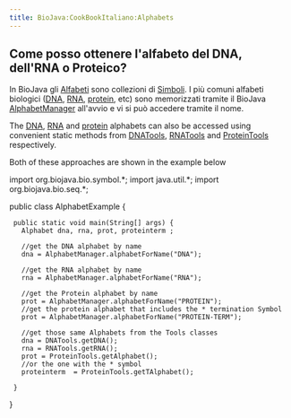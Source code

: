 ```yaml
---
title: BioJava:CookBookItaliano:Alphabets
---
```


Come posso ottenere l'alfabeto del DNA, dell'RNA o Proteico?
------------------------------------------------------------

In BioJava gli
[Alfabeti](http://www.biojava.org/docs/api14/org/biojava/bio/symbol/Alphabet.html)
sono collezioni di
[Simboli](http://www.biojava.org/docs/api14/org/biojava/bio/symbol/Symbol.html).
I più comuni alfabeti biologici ([DNA](wp:DNA "wikilink"),
[RNA](wp:RNA "wikilink"), [protein](wp:protein "wikilink"), etc) sono
memorizzati tramite il BioJava
[AlphabetManager](http://www.biojava.org/docs/api14/org/biojava/bio/symbol/AlphabetManager.html)
all'avvio e vi si può accedere tramite il nome.

The [DNA](wp:DNA "wikilink"), [RNA](wp:RNA "wikilink") and
[protein](wp:protein "wikilink") alphabets can also be accessed using
convenient static methods from
[DNATools](http://www.biojava.org/docs/api14/org/biojava/bio/seq/DNATools.html),
[RNATools](http://www.biojava.org/docs/api14/org/biojava/bio/seq/RNATools.html)
and
[ProteinTools](http://www.biojava.org/docs/api14/org/biojava/bio/seq/ProteinTools.html)
respectively.

Both of these approaches are shown in the example below

<java> import org.biojava.bio.symbol.\*; import java.util.\*; import
org.biojava.bio.seq.\*;

public class AlphabetExample {

` public static void main(String[] args) {`  
`   Alphabet dna, rna, prot, proteinterm ;`

`   //get the DNA alphabet by name`  
`   dna = AlphabetManager.alphabetForName("DNA");`

`   //get the RNA alphabet by name`  
`   rna = AlphabetManager.alphabetForName("RNA");`

`   //get the Protein alphabet by name`  
`   prot = AlphabetManager.alphabetForName("PROTEIN");`  
`   //get the protein alphabet that includes the * termination Symbol`  
`   prot = AlphabetManager.alphabetForName("PROTEIN-TERM");`

`   //get those same Alphabets from the Tools classes`  
`   dna = DNATools.getDNA();`  
`   rna = RNATools.getRNA();`  
`   prot = ProteinTools.getAlphabet();`  
`   //or the one with the * symbol`  
`   proteinterm  = ProteinTools.getTAlphabet();`

` }`

} </java>
